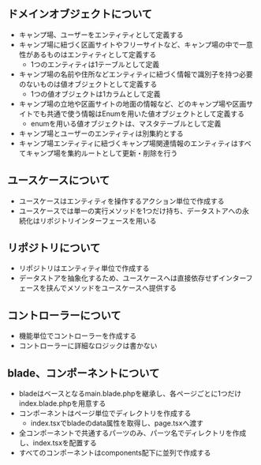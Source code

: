 ## ドメインオブジェクトについて
- キャンプ場、ユーザーをエンティティとして定義する
- キャンプ場に紐づく区画サイトやフリーサイトなど、キャンプ場の中で一意性があるものはエンティティとして定義する
  - 1つのエンティティは1テーブルとして定義
- キャンプ場の名前や住所などエンティティに紐づく情報で識別子を持つ必要のないものは値オブジェクトとして定義する
  - 1つの値オブジェクトは1カラムとして定義
- キャンプ場の立地や区画サイトの地面の情報など、どのキャンプ場や区画サイトでも共通で使う情報はEnumを用いた値オブジェクトとして定義する
  - enumを用いる値オブジェクトは、マスタテーブルとして定義
- キャンプ場とユーザーのエンティティは別集約とする
- キャンプ場エンティティに紐づくキャンプ場関連情報のエンティティはすべてキャンプ場を集約ルートとして更新・削除を行う

## ユースケースについて
- ユースケースはエンティティを操作するアクション単位で作成する
- ユースケースでは単一の実行メソッドを1つだけ持ち、データストアへの永続化はリポジトリインターフェースを用いる

## リポジトリについて
- リポジトリはエンティティ単位で作成する
- データストアを抽象化するため、ユースケースへは直接依存せずインターフェースを挟んでメソッドをユースケースへ提供する

## コントローラーについて
- 機能単位でコントローラーを作成する
- コントローラーに詳細なロジックは書かない

## blade、コンポーネントについて
- bladeはベースとなるmain.blade.phpを継承し、各ページごとに1つだけindex.blade.phpを用意する
- コンポーネントはページ単位でディレクトリを作成する
  - index.tsxでbladeのdata属性を取得し、page.tsxへ渡す
- 全コンポーネントで共通するパーツのみ、パーツ名でディレクトリを作成し、index.tsxを配置する
- すべてのコンポーネントはcomponents配下に並列で作成する
